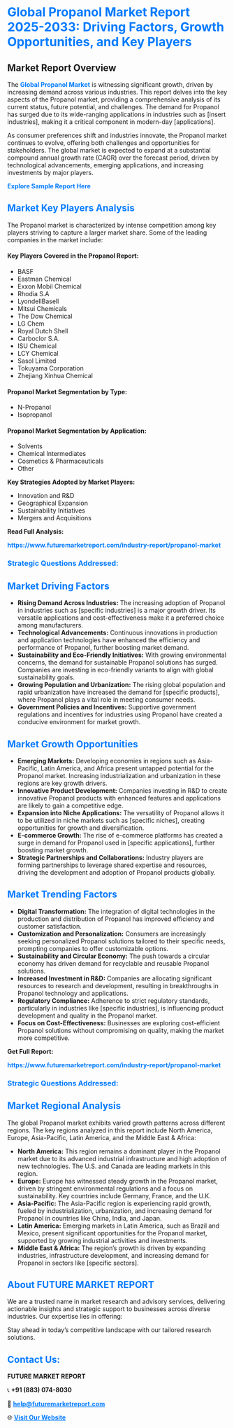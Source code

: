 <h1 style="color: #007BFF;">Global Propanol Market Report 2025-2033: Driving Factors, Growth Opportunities, and Key Players</h1>

<section id="overview">
<h2>Market Report Overview</h2>
<p>The <a href="https://www.futuremarketreport.com/industry-report/propanol-market" style="color: #007BFF; text-decoration: none;"><strong>Global Propanol Market</strong></a> is witnessing significant growth, driven by increasing demand across various industries. This report delves into the key aspects of the Propanol market, providing a comprehensive analysis of its current status, future potential, and challenges. The demand for Propanol has surged due to its wide-ranging applications in industries such as [insert industries], making it a critical component in modern-day [applications].</p>
<p>As consumer preferences shift and industries innovate, the Propanol market continues to evolve, offering both challenges and opportunities for stakeholders. The global market is expected to expand at a substantial compound annual growth rate (CAGR) over the forecast period, driven by technological advancements, emerging applications, and increasing investments by major players.</p>
</section>

<section id="overview">
<p><a href="https://www.futuremarketreport.com/request-sample/reportId=103064" style="color: #007BFF; text-decoration: none;"><strong>Explore Sample Report Here</strong></a></p>
</section>

<section id="key-players">
<h2 style="color: #007BFF;">Market Key Players Analysis</h2>
<p>The Propanol market is characterized by intense competition among key players striving to capture a larger market share. Some of the leading companies in the market include:</p>
<h4>Key Players Covered in the Propanol Report:</h4>
<ul><li>BASF</li><li>Eastman Chemical</li><li>Exxon Mobil Chemical</li><li>Rhodia S.A</li><li>LyondellBasell</li><li>Mitsui Chemicals</li><li>The Dow Chemical</li><li>LG Chem</li><li>Royal Dutch Shell</li><li>Carboclor S.A.</li><li>ISU Chemical</li><li>LCY Chemical</li><li>Sasol Limited</li><li>Tokuyama Corporation</li><li>Zhejiang Xinhua Chemical</li></ul>
<h4>Propanol Market Segmentation by Type:</h4>
<ul><li>N-Propanol</li><li>Isopropanol</li></ul>

<h4>Propanol Market Segmentation by Application:</h4>
<ul><li>Solvents</li><li>Chemical Intermediates</li><li>Cosmetics &amp; Pharmaceuticals</li><li>Other</li></ul>
<p><strong>Key Strategies Adopted by Market Players:</strong></p>
<ul>
<li>Innovation and R&D</li>
<li>Geographical Expansion</li>
<li>Sustainability Initiatives</li>
<li>Mergers and Acquisitions</li>
</ul>
</section>

<section>
<p><strong>Read Full Analysis: </strong></p><a href="https://www.futuremarketreport.com/industry-report/propanol-market" style="color: #007BFF; text-decoration: none;"><strong>https://www.futuremarketreport.com/industry-report/propanol-market</strong></a>
<h3 style="color: #007BFF;">Strategic Questions Addressed:</h3>
</section>

<section id="driving-factors">
<h2 style="color: #007BFF;">Market Driving Factors</h2>
<ul>
<li><strong>Rising Demand Across Industries:</strong> The increasing adoption of Propanol in industries such as [specific industries] is a major growth driver. Its versatile applications and cost-effectiveness make it a preferred choice among manufacturers.</li>
<li><strong>Technological Advancements:</strong> Continuous innovations in production and application technologies have enhanced the efficiency and performance of Propanol, further boosting market demand.</li>
<li><strong>Sustainability and Eco-Friendly Initiatives:</strong> With growing environmental concerns, the demand for sustainable Propanol solutions has surged. Companies are investing in eco-friendly variants to align with global sustainability goals.</li>
<li><strong>Growing Population and Urbanization:</strong> The rising global population and rapid urbanization have increased the demand for [specific products], where Propanol plays a vital role in meeting consumer needs.</li>
<li><strong>Government Policies and Incentives:</strong> Supportive government regulations and incentives for industries using Propanol have created a conducive environment for market growth.</li>
</ul>
</section>

<section id="growth-opportunities">
<h2 style="color: #007BFF;">Market Growth Opportunities</h2>
<ul>
<li><strong>Emerging Markets:</strong> Developing economies in regions such as Asia-Pacific, Latin America, and Africa present untapped potential for the Propanol market. Increasing industrialization and urbanization in these regions are key growth drivers.</li>
<li><strong>Innovative Product Development:</strong> Companies investing in R&D to create innovative Propanol products with enhanced features and applications are likely to gain a competitive edge.</li>
<li><strong>Expansion into Niche Applications:</strong> The versatility of Propanol allows it to be utilized in niche markets such as [specific niches], creating opportunities for growth and diversification.</li>
<li><strong>E-commerce Growth:</strong> The rise of e-commerce platforms has created a surge in demand for Propanol used in [specific applications], further boosting market growth.</li>
<li><strong>Strategic Partnerships and Collaborations:</strong> Industry players are forming partnerships to leverage shared expertise and resources, driving the development and adoption of Propanol products globally.</li>
</ul>
</section>

<section id="trending-factors">
<h2 style="color: #007BFF;">Market Trending Factors</h2>
<ul>
<li><strong>Digital Transformation:</strong> The integration of digital technologies in the production and distribution of Propanol has improved efficiency and customer satisfaction.</li>
<li><strong>Customization and Personalization:</strong> Consumers are increasingly seeking personalized Propanol solutions tailored to their specific needs, prompting companies to offer customizable options.</li>
<li><strong>Sustainability and Circular Economy:</strong> The push towards a circular economy has driven demand for recyclable and reusable Propanol solutions.</li>
<li><strong>Increased Investment in R&D:</strong> Companies are allocating significant resources to research and development, resulting in breakthroughs in Propanol technology and applications.</li>
<li><strong>Regulatory Compliance:</strong> Adherence to strict regulatory standards, particularly in industries like [specific industries], is influencing product development and quality in the Propanol market.</li>
<li><strong>Focus on Cost-Effectiveness:</strong> Businesses are exploring cost-efficient Propanol solutions without compromising on quality, making the market more competitive.</li>
</ul>
</section>

<section>
<p><strong>Get Full Report: </strong></p><a href="https://www.futuremarketreport.com/industry-report/propanol-market" style="color: #007BFF; text-decoration: none;"><strong>https://www.futuremarketreport.com/industry-report/propanol-market</strong></a>
<h3 style="color: #007BFF;">Strategic Questions Addressed:</h3>
</section>


<section id="regional-analysis">
<h2 style="color: #007BFF;">Market Regional Analysis</h2>
<p>The global Propanol market exhibits varied growth patterns across different regions. The key regions analyzed in this report include North America, Europe, Asia-Pacific, Latin America, and the Middle East & Africa:</p>
<ul>
<li><strong>North America:</strong> This region remains a dominant player in the Propanol market due to its advanced industrial infrastructure and high adoption of new technologies. The U.S. and Canada are leading markets in this region.</li>
<li><strong>Europe:</strong> Europe has witnessed steady growth in the Propanol market, driven by stringent environmental regulations and a focus on sustainability. Key countries include Germany, France, and the U.K.</li>
<li><strong>Asia-Pacific:</strong> The Asia-Pacific region is experiencing rapid growth, fueled by industrialization, urbanization, and increasing demand for Propanol in countries like China, India, and Japan.</li>
<li><strong>Latin America:</strong> Emerging markets in Latin America, such as Brazil and Mexico, present significant opportunities for the Propanol market, supported by growing industrial activities and investments.</li>
<li><strong>Middle East & Africa:</strong> The region’s growth is driven by expanding industries, infrastructure development, and increasing demand for Propanol in sectors like [specific sectors].</li>
</ul>
</section>

<footer>
<h2 style="color: #007BFF;">About FUTURE MARKET REPORT</h2>
<p>We are a trusted name in market research and advisory services, delivering actionable insights and strategic support to businesses across diverse industries. Our expertise lies in offering:</p>

<p>Stay ahead in today’s competitive landscape with our tailored research solutions.</p>

<h2 style="color: #007BFF;">Contact Us:</h2>
<p><strong>FUTURE MARKET REPORT</strong></p>
<p>📞 <strong>+91 (883) 074-8030</strong></p>
<p>📧 <strong><a href="mailto:help@futuremarketreport.com" style="color: #007BFF;">help@futuremarketreport.com</a></strong></p>
<p>🌐 <strong><a href="https://www.futuremarketreport.com/" style="color: #007BFF;">Visit Our Website</a></strong></p>
</footer>